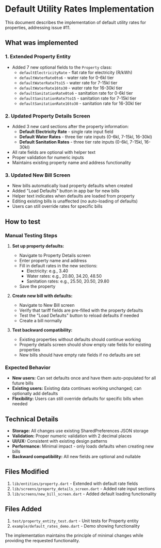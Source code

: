# Default Utility Rates Implementation

This document describes the implementation of default utility rates for properties, addressing issue #11.

## What was implemented

### 1. Extended Property Entity
- Added 7 new optional fields to the `Property` class:
  - `defaultElectricityRate` - flat rate for electricity (R/kWh)
  - `defaultWaterRate0to6` - water rate for 0-6kl tier
  - `defaultWaterRate7to15` - water rate for 7-15kl tier  
  - `defaultWaterRate16to30` - water rate for 16-30kl tier
  - `defaultSanitationRate0to6` - sanitation rate for 0-6kl tier
  - `defaultSanitationRate7to15` - sanitation rate for 7-15kl tier
  - `defaultSanitationRate16to30` - sanitation rate for 16-30kl tier

### 2. Updated Property Details Screen
- Added 3 new card sections after the property information:
  - **Default Electricity Rate** - single rate input field
  - **Default Water Rates** - three tier rate inputs (0-6kl, 7-15kl, 16-30kl)
  - **Default Sanitation Rates** - three tier rate inputs (0-6kl, 7-15kl, 16-30kl)
- All rate fields are optional with helper text
- Proper validation for numeric inputs
- Maintains existing property name and address functionality

### 3. Updated New Bill Screen
- New bills automatically load property defaults when created
- Added "Load Defaults" button in app bar for new bills
- Helper text indicates when defaults are loaded from property
- Editing existing bills is unaffected (no auto-loading of defaults)
- Users can still override rates for specific bills

## How to test

### Manual Testing Steps

1. **Set up property defaults:**
   - Navigate to Property Details screen
   - Enter property name and address
   - Fill in default rates in the new sections:
     - Electricity: e.g., 3.40
     - Water rates: e.g., 20.80, 34.20, 48.50
     - Sanitation rates: e.g., 25.50, 20.50, 29.80
   - Save the property

2. **Create new bill with defaults:**
   - Navigate to New Bill screen
   - Verify that tariff fields are pre-filled with the property defaults
   - Test the "Load Defaults" button to reload defaults if needed
   - Create a bill normally

3. **Test backward compatibility:**
   - Existing properties without defaults should continue working
   - Property details screen should show empty rate fields for existing properties
   - New bills should have empty rate fields if no defaults are set

### Expected Behavior

- **New users:** Can set defaults once and have them auto-populated for all future bills
- **Existing users:** Existing data continues working unchanged; can optionally add defaults
- **Flexibility:** Users can still override defaults for specific bills when needed

## Technical Details

- **Storage:** All changes use existing SharedPreferences JSON storage
- **Validation:** Proper numeric validation with 2 decimal places
- **UI/UX:** Consistent with existing design patterns
- **Performance:** Minimal impact - only loads defaults when creating new bills
- **Backward compatibility:** All new fields are optional and nullable

## Files Modified

1. `lib/entities/property.dart` - Extended with default rate fields
2. `lib/screens/property_details_screen.dart` - Added rate input sections
3. `lib/screens/new_bill_screen.dart` - Added default loading functionality

## Files Added

1. `test/property_entity_test.dart` - Unit tests for Property entity
2. `example/default_rates_demo.dart` - Demo showing functionality

The implementation maintains the principle of minimal changes while providing the requested functionality.
